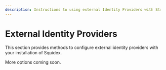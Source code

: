 ```yaml
---
description: Instructions to using external Identity Providers with Strapi
---
```


# External Identity Providers

This section provides methods to configure external identity providers with your installation of Squidex.

More options coming soon.
